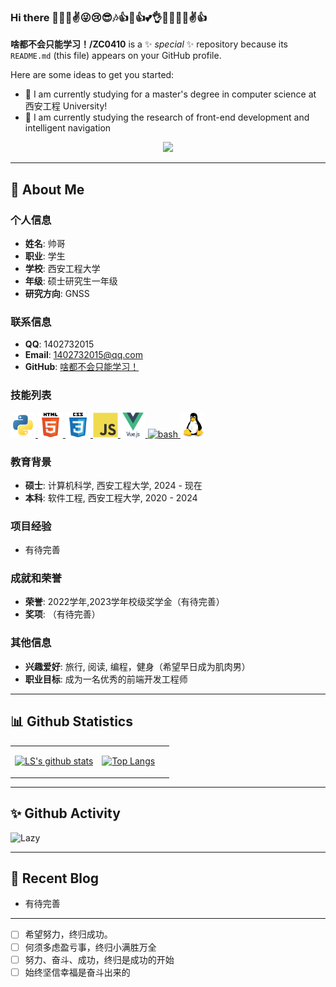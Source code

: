 ### Hi there 👋🤣🤣✌️😜😢😎🎶👍🙌👍💕👌🤦‍♀️🤷‍♂️✌️👍

**啥都不会只能学习！/ZC0410** is a ✨ _special_ ✨ repository because its `README.md` (this file) appears on your GitHub profile.

Here are some ideas to get you started:

- 🔭 I am currently studying for a master's degree in computer science at 西安工程 University!
- 🌱 I am currently studying the research of front-end development and intelligent navigation

<div align="center">
    <img src="https://readme-typing-svg.herokuapp.com/?lines=✨欢迎来到我的空间✨;祝您今天愉快!&center=true&size=27">
</div>

---

## 🤺 About Me

### 个人信息
- **姓名**: 帅哥
- **职业**: 学生
- **学校**: 西安工程大学
- **年级**: 硕士研究生一年级
- **研究方向**: GNSS

### 联系信息
- **QQ**: 1402732015
- **Email**: 1402732015@qq.com
- **GitHub**: [啥都不会只能学习！](https://github.com/zc0410)
<!-- - **LinkedIn**: [Your LinkedIn Profile](https://www.linkedin.com/in/your-profile) -->

### 技能列表
<p align="left"> 
    <a href="https://www.python.org" target="_blank" rel="noreferrer"> <img src="https://raw.githubusercontent.com/devicons/devicon/master/icons/python/python-original.svg" alt="python" width="40" height="40"/> </a> 
    <a href="https://www.w3.org/html/" target="_blank" rel="noreferrer"> <img src="https://raw.githubusercontent.com/devicons/devicon/master/icons/html5/html5-original-wordmark.svg" alt="html5" width="40" height="40"/> </a> 
    <a href="https://www.w3schools.com/css/" target="_blank" rel="noreferrer"> <img src="https://raw.githubusercontent.com/devicons/devicon/master/icons/css3/css3-original-wordmark.svg" alt="css3" width="40" height="40"/> </a> 
    <a href="https://developer.mozilla.org/en-US/docs/Web/JavaScript" target="_blank" rel="noreferrer"> <img src="https://raw.githubusercontent.com/devicons/devicon/master/icons/javascript/javascript-original.svg" alt="javascript" width="40" height="40"/> </a> 
    <a href="https://vuejs.org/" target="_blank" rel="noreferrer"> <img src="https://raw.githubusercontent.com/devicons/devicon/master/icons/vuejs/vuejs-original-wordmark.svg" alt="vue" width="40" height="40"/> </a> 
    <a href="https://www.gnu.org/software/bash/" target="_blank" rel="noreferrer"> <img src="https://www.vectorlogo.zone/logos/gnu_bash/gnu_bash-icon.svg" alt="bash" width="40" height="40"/> </a> 
    <a href="https://www.linux.org/" target="_blank" rel="noreferrer"> <img src="https://raw.githubusercontent.com/devicons/devicon/master/icons/linux/linux-original.svg" alt="linux" width="40" height="40"/> </a> 
</p>

### 教育背景
- **硕士**: 计算机科学, 西安工程大学, 2024 - 现在
- **本科**: 软件工程, 西安工程大学, 2020 - 2024

### 项目经验
- 有待完善
<!-- - **项目名称**: 项目一
  - **描述**: 这是一个关于前端开发的项目，使用Vue.js和JavaScript构建。
  - **技术栈**: Vue.js, JavaScript, HTML, CSS
  - **链接**: [项目链接](https://github.com/your-repo/project1)

- **项目名称**: 项目二
  - **描述**: 这是一个关于智能导航的项目，使用Python和Linux进行开发。
  - **技术栈**: Python, Linux, Bash
  - **链接**: [项目链接](https://github.com/your-repo/project2) -->

### 成就和荣誉
- **荣誉**: 2022学年,2023学年校级奖学金（有待完善）
- **奖项**: （有待完善）

### 其他信息
- **兴趣爱好**: 旅行, 阅读, 编程，健身（希望早日成为肌肉男）
- **职业目标**: 成为一名优秀的前端开发工程师

---

## 📊 Github Statistics

<table>
<tr>
<td align="center" width="55%">
    
[![LS's github stats](https://github-readme-stats.vercel.app/api?username=liusheng2020&count_private=true&show_icons=true&theme=white)](https://github.com/liusheng2020/github-readme-stats)

</td>
<td align="top" width="45%">

[![Top Langs](https://github-readme-stats.vercel.app/api/top-langs/?username=liusheng2020&layout=compact&theme=white)](https://github.com/liusheng2020/github-readme-stats)

</td>
</tr>
</table>

---

## ✨ Github Activity

<img src="https://github-readme-activity-graph.vercel.app/graph?username=liusheng2020&theme=github-compact&custom_title=Activity&radius=30&height=250" alt="Lazy">

---

## 📃 Recent Blog
- 有待完善

<!-- * [博客文章1](https://yourblog.com/post1)
* [博客文章2](https://yourblog.com/post2) -->

---

- [ ] 希望努力，终归成功。
- [ ] 何须多虑盈亏事，终归小满胜万全
- [ ] 努力、奋斗、成功，终归是成功的开始
- [ ] 始终坚信幸福是奋斗出来的
